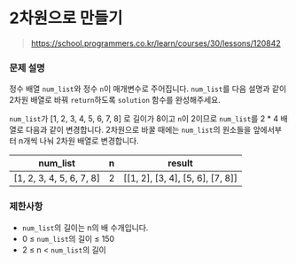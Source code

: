 # 2차원으로 만들기

> https://school.programmers.co.kr/learn/courses/30/lessons/120842

### 문제 설명

정수 배열 `num_list`와 정수 `n`이 매개변수로 주어집니다. `num_list`를 다음 설명과 같이 2차원 배열로 바꿔 `return`하도록 `solution` 함수를 완성해주세요.  

`num_list`가 [1, 2, 3, 4, 5, 6, 7, 8] 로 길이가 8이고 `n`이 2이므로 `num_list`를 2 * 4 배열로 다음과 같이 변경합니다. 2차원으로 바꿀 때에는 `num_list`의 원소들을 앞에서부터 n개씩 나눠 2차원 배열로 변경합니다.

|         num_list         | n |              result              |
| ------------------------ | - | -------------------------------- |
| [1, 2, 3, 4, 5, 6, 7, 8] | 2 | [[1, 2], [3, 4], [5, 6], [7, 8]] |

### 제한사항

- `num_list`의 길이는 n의 배 수개입니다.
- 0 ≤ `num_list`의 길이 ≤ 150
- 2 ≤ n < `num_list`의 길이
